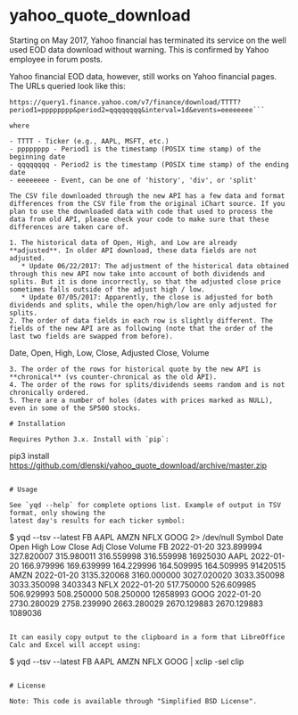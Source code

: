 # yahoo_quote_download

Starting on May 2017, Yahoo financial has terminated its service on the well used EOD data download without warning. This is confirmed by Yahoo employee in forum posts.

Yahoo financial EOD data, however, still works on Yahoo financial pages. The URLs queried look like this:

```
https://query1.finance.yahoo.com/v7/finance/download/TTTT?period1=pppppppp&period2=qqqqqqqq&interval=1d&events=eeeeeeee```

where

- TTTT - Ticker (e.g., AAPL, MSFT, etc.)
- pppppppp - Period1 is the timestamp (POSIX time stamp) of the beginning date
- qqqqqqqq - Period2 is the timestamp (POSIX time stamp) of the ending date
- eeeeeeee - Event, can be one of 'history', 'div', or 'split'

The CSV file downloaded through the new API has a few data and format differences from the CSV file from the original iChart source. If you plan to use the downloaded data with code that used to process the data from old API, please check your code to make sure that these differences are taken care of.

1. The historical data of Open, High, and Low are already **adjusted**. In older API download, these data fields are not adjusted.
   * Update 06/22/2017: The adjustment of the historical data obtained through this new API now take into account of both dividends and splits. But it is done incorrectly, so that the adjusted close price sometimes falls outside of the adjust high / low.
   * Update 07/05/2017: Apparently, the close is adjusted for both dividends and splits, while the open/high/low are only adjusted for splits.
2. The order of data fields in each row is slightly different. The fields of the new API are as following (note that the order of the last two fields are swapped from before).
```
Date, Open, High, Low, Close, Adjusted Close, Volume
```
3. The order of the rows for historical quote by the new API is **chronical** (vs counter-chronical as the old API).
4. The order of the rows for splits/dividends seems random and is not chronically ordered.
5. There are a number of holes (dates with prices marked as NULL), even in some of the SP500 stocks.

# Installation

Requires Python 3.x. Install with `pip`:

```
pip3 install https://github.com/dlenski/yahoo_quote_download/archive/master.zip
```

# Usage

See `yqd --help` for complete options list. Example of output in TSV format, only showing the
latest day's results for each ticker symbol:

```
$ yqd --tsv --latest FB AAPL AMZN NFLX GOOG  2> /dev/null
Symbol	Date	Open	High	Low	Close	Adj Close	Volume
FB	2022-01-20	323.899994	327.820007	315.980011	316.559998	316.559998	16925030
AAPL	2022-01-20	166.979996	169.639999	164.229996	164.509995	164.509995	91420515
AMZN	2022-01-20	3135.320068	3160.000000	3027.020020	3033.350098	3033.350098	3403343
NFLX	2022-01-20	517.750000	526.609985	506.929993	508.250000	508.250000	12658993
GOOG	2022-01-20	2730.280029	2758.239990	2663.280029	2670.129883	2670.129883	1089036
```

It can easily copy output to the clipboard in a form that LibreOffice Calc and Excel will accept using:

```
$ yqd --tsv --latest FB AAPL AMZN NFLX GOOG | xclip -sel clip
```

# License

Note: This code is available through "Simplified BSD License".
